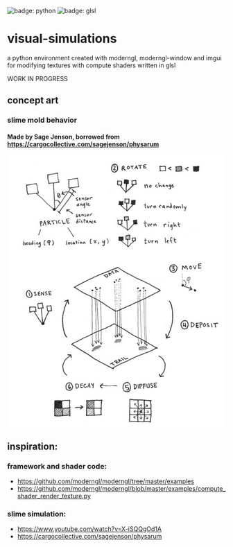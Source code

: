 ![badge: python](https://img.shields.io/badge/Lang-Python-informational?style=for-the-badge&logo=Python&logoColor=white&color=fcd132)
![badge: glsl](https://img.shields.io/badge/Lang-GLSL-informational?style=for-the-badge&logo=OpenGL&logoColor=white&color=fcd132)

# visual-simulations
a python environment created with moderngl, moderngl-window and imgui for modifying textures with compute shaders written in glsl

WORK IN PROGRESS

## concept art
### slime mold behavior
#### Made by **Sage Jenson**, borrowed from https://cargocollective.com/sagejenson/physarum
![CONCEPT ART: slime mold behavior](https://github.com/avonces/visual-simulations/blob/master/pics/concept_art_-_slime_mold_behavior.png)



## inspiration: 

### framework and shader code:
- https://github.com/moderngl/moderngl/tree/master/examples
- https://github.com/moderngl/moderngl/blob/master/examples/compute_shader_render_texture.py

### slime simulation:
- https://www.youtube.com/watch?v=X-iSQQgOd1A
- https://cargocollective.com/sagejenson/physarum
